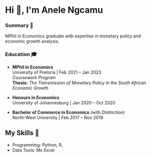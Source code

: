 # Hi 👋, I'm Anele Ngcamu 

### Summary 🌟
MPhil in Economics graduate with expertise in monetary policy and economic growth analysis.


### Education 🎓
- **MPhil in Economics**  
  University of Pretoria | Feb 2021 – Jan 2023  
  *Coursework Program*  
  **Thesis:** *The Transmission of Monetary Policy in the South African Economic Growth*  

- **Honours in Economics**  
  University of Johannesburg | Jan 2020 – Oct 2020  

- **Bachelor of Commerce in Economics** *(with Distinction)*  
  North-West University | Feb 2017 – Nov 2019 

## My Skills 🚀
- Programming: Python, R,
- Data Tools: Ms Excel
